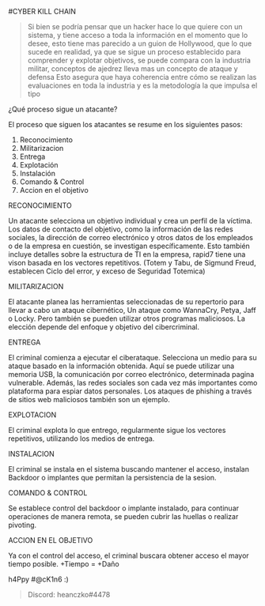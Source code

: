 #CYBER KILL CHAIN

> Si bien se podría pensar que un hacker hace lo que quiere con un sistema, y tiene acceso a toda la información en el momento que lo desee, esto tiene mas parecido a un guion de Hollywood, que lo que sucede en realidad, ya que se sigue un proceso establecido para comprender y explotar objetivos, se puede compara con la industria militar, conceptos de ajedrez lleva mas un concepto de ataque y defensa Esto asegura que haya coherencia entre cómo se realizan las evaluaciones en toda la industria y es la metodología la que impulsa el tipo

¿Qué proceso sigue un atacante?

El proceso que siguen los atacantes se resume en los siguientes pasos:

1. Reconocimiento
2. Militarizacion
3. Entrega
4. Explotación
5. Instalación
6. Comando & Control
7. Accion en el objetivo

RECONOCIMIENTO

Un atacante selecciona un objetivo individual y crea un perfil de la víctima. Los datos de contacto del objetivo, como la información de las redes sociales, la dirección de correo electrónico y otros datos de los empleados o de la empresa en cuestión, se investigan específicamente. Esto también incluye detalles sobre la estructura de TI en la empresa, rapid7 tiene una vison basada en los vectores repetitivos. (Totem y Tabu, de Sigmund Freud, establecen Ciclo del error, y exceso de Seguridad Totemica)

MILITARIZACION

El atacante planea las herramientas seleccionadas de su repertorio para llevar a cabo un ataque cibernético, Un ataque como WannaCry, Petya, Jaff o Locky. Pero también se pueden utilizar otros programas maliciosos. La elección depende del enfoque y objetivo del cibercriminal.

ENTREGA

El criminal comienza a ejecutar el ciberataque. Selecciona un medio para su ataque basado en la información obtenida. Aquí se puede utilizar una memoria USB, la comunicación por correo electrónico, determinada pagina vulnerable. Además, las redes sociales son cada vez más importantes como plataforma para espiar datos personales. Los ataques de phishing a través de sitios web maliciosos también son un ejemplo.

EXPLOTACION

El criminal explota lo que entrego, regularmente sigue los vectores repetitivos, utilizando los medios de entrega.

INSTALACION

El criminal se instala en el sistema buscando mantener el acceso, instalan Backdoor o implantes que permitan la persistencia de la sesion.

COMANDO & CONTROL

Se establece control del backdoor o implante instalado, para continuar operaciones de manera remota, se pueden cubrir las huellas o realizar pivoting.

ACCION EN EL OBJETIVO

Ya con el control del acceso, el criminal buscara obtener acceso el mayor tiempo posible. +Tiempo = +Daño

h4Ppy #@cK1n6 :)
> Discord: heanczko#4478
